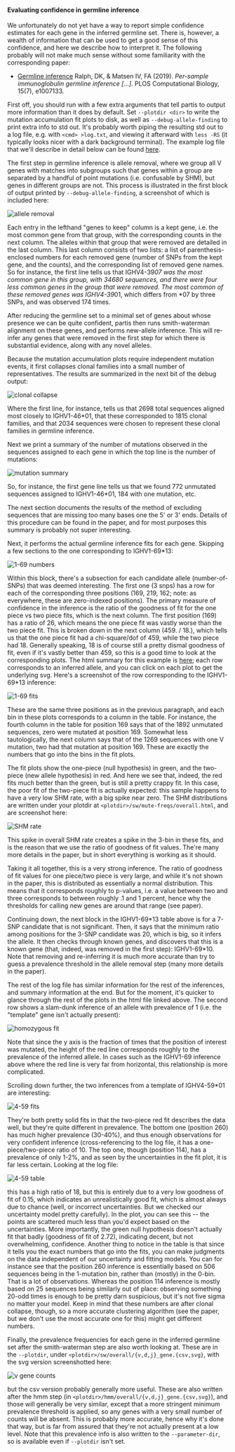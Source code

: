 #### Evaluating confidence in germline inference

We unfortunately do not yet have a way to report simple confidence estimates for each gene in the inferred germline set.
There is, however, a wealth of information that can be used to get a good sense of this confidence, and here we describe how to interpret it.
The following probably will not make much sense without some familiarity with the corresponding paper:

  * [Germline inference](https://doi.org/10.1371/journal.pcbi.1007133) Ralph, DK, & Matsen IV, FA (2019). _Per-sample immunoglobulin germline inference \[...\]._ PLOS Computational Biology, 15(7), e1007133.

First off, you should run with a few extra arguments that tell partis to output more information than it does by default.
Set `--plotdir <dir>` to write the mutation accumulation fit plots to disk, as well as `--debug-allele-finding` to print extra info to std out.
It's probably worth piping the resulting std out to a log file, e.g. with `<cmd> >log.txt`, and viewing it afterward with `less -RS` (it typically looks nicer with a dark background terminal).
The example log file that we'll describe in detail below can be found [here](images/example-log.txt).

The first step in germline inference is allele removal, where we group all V genes with matches into subgroups such that genes within a group are separated by a handful of point mutations (i.e. confusable by SHM), but genes in different groups are not.
This process is illustrated in the first block of output printed by `--debug-allele-finding`, a screenshot of which is included here:

![allele removal](images/allele-removal.png)

Each entry in the lefthand "genes to keep" column is a kept gene, i.e. the most common gene from that group, with the corresponding counts in the next column.
The alleles within that group that were removed are detailed in the last column.
This last column consists of two lists: a list of parenthesis-enclosed numbers for each removed gene (number of SNPs from the kept gene, and the counts), and the corresponding list of removed gene names.
So for instance, the first line tells us that IGHV4-39*07 was the most common gene in this group, with 34680 sequences, and there were four less common genes in the group that were removed.
The most common of these removed genes was IGHV4-39*01, which differs from *07 by three SNPs, and was observed 174 times.

After reducing the germline set to a minimal set of genes about whose presence we can be quite confident, partis then runs smith-waterman alignment on these genes, and performs new-allele inference.
This will re-infer any genes that were removed in the first step for which there is substantial evidence, along with any novel alleles.

Because the mutation accumulation plots require independent mutation events, it first collapses clonal families into a small number of representatives.
The results are summarized in the next bit of the debug output:

![clonal collapse](images/clonal-collapse.png)

Where the first line, for instance, tells us that 2698 total sequences aligned most closely to IGHV1-46*01, that these corresponded to 1815 clonal families, and that 2034 sequences were chosen to represent these clonal families in germline inference.

Next we print a summary of the number of mutations observed in the sequences assigned to each gene in which the top line is the number of mutations:

![mutation summary](images/mutation-summary.png)

So, for instance, the first gene line tells us that we found 772 unmutated sequences assigned to IGHV1-46*01, 184 with one mutation, etc.

The next section documents the results of the method of excluding sequences that are missing too many bases one the 5' or 3' ends.
Details of this procedure can be found in the paper, and for most purposes this summary is probably not super interesting.

Next, it performs the actual germline inference fits for each gene.
Skipping a few sections to the one corresponding to IGHV1-69*13:

![1-69 numbers](images/1-69-numbers.png)

Within this block, there's a subsection for each candidate allele (number-of-SNPs) that was deemed interesting.
The first one (3 snps) has a row for each of the corresponding three positions (169, 219, 162; note: as everywhere, these are zero-indexed positions).
The primary measure of confidence in the inference is the ratio of the goodness of fit for the one piece vs two piece fits, which is the next column.
The first position (169) has a ratio of 26, which means the one piece fit was vastly worse than the two piece fit.
This is broken down in the next column (459. / 18.), which tells us that the one piece fit had a chi-square/dof of 459, while the two piece had 18.
Generally speaking, 18 is of course still a pretty dismal goodness of fit, even if it's vastly better than 459, so this is a good time to look at the corresponding plots.
The html summary for this example is [here](http://psathyrella.github.io/partis/example-plots/germline-inference/try-0.html); each row corresponds to an inferred allele, and you can click on each plot to get the underlying svg.
Here's a screenshot of the row corresponding to the IGHV1-69*13 inference:

![1-69 fits](images/1-69-fits.png)

These are the same three positions as in the previous paragraph, and each bin in these plots corresponds to a column in the table.
For instance, the fourth column in the table for position 169 says that of the 1892 unmutated sequences, zero were mutated at position 169.
Somewhat less tautologically, the next column says that of the 1269 sequences with one V mutation, two had that mutation at position 169.
These are exactly the numbers that go into the bins in the fit plots.

The fit plots show the one-piece (null hypothesis) in green, and the two-piece (new allele hypothesis) in red.
And here we see that, indeed, the red fits much better than the green, but is still a pretty crappy fit.
In this case, the poor fit of the two-piece fit is actually expected: this sample happens to have a very low SHM rate, with a big spike near zero.
The SHM distributions are written under your plotdir at `<plotdir>/sw/mute-freqs/overall.html`, and are screenshot here:

![SHM rate](images/shm-rate.png)

This spike in overall SHM rate creates a spike in the 3-bin in these fits, and is the reason that we use the ratio of goodness of fit values.
The're many more details in the paper, but in short everything is working as it should.

Taking it all together, this is a very strong inference.
The ratio of goodness of fit values for one piece/two piece is very large, and while it's not shown in the paper, this is distributed as essentially a normal distribution.
This means that it corresponds roughly to p-values, i.e. a value between two and three corresponds to between roughly .1 and 1 percent, hence why the thresholds for calling new genes are around that range (see paper).

Continuing down, the next block in the IGHV1-69\*13 table above is for a 7-SNP candidate that is not significant.
Then, it says that the minimum ratio among positions for the 3-SNP candidate was 20, which is big, so it infers the allele.
It then checks through known genes, and discovers that this is a known gene (that, indeed, was removed in the first step): IGHV1-69\*10.
Note that removing and re-inferring it is much more accurate than try to guess a prevalence threshold in the allele removal step (many more details in the paper).

The rest of the log file has similar information for the rest of the inferences, and summary information at the end.
But for the moment, it's quicker to glance through the rest of the plots in the html file linked above.
The second row shows a slam-dunk inference of an allele with prevalence of 1 (i.e. the "template" gene isn't actually present):

![homozygous fit](images/homozygous-fit.png)

Note that since the y axis is the fraction of times that the position of interest was mutated, the height of the red line corresponds roughly to the prevalence of the inferred allele.
In cases such as the IGHV1-69 inference above where the red line is very far from horizontal, this relationship is more complicated.

Scrolling down further, the two inferences from a template of IGHV4-59*01 are interesting:

![4-59 fits](images/4-59-fits.png)

They're both pretty solid fits in that the two-piece red fit describes the data well, but they're quite different in prevalence.
The bottom one (position 260) has much higher prevalence (30-40%), and thus enough observations for very confident inference (cross-referencing to the log file, it has a one-piece/two-piece ratio of 10.
The top one, though (position 114), has a prevalence of only 1-2%, and as seen by the uncertainties in the fit plot, it is far less certain.
Looking at the log file:

![4-59 table](images/4-59-table.png)

this has a high ratio of 18, but this is entirely due to a very low goodness of fit of 0.15, which indicates an unrealistically good fit, which is almost always due to chance (well, or incorrect uncertainties. But we checked our uncertainty model pretty carefully).
In the plot, you can see this -- the points are scattered much less than you'd expect based on the uncertainties.
More importantly, the green null hypothesis doesn't actually fit that badly (goodness of fit of 2.72), indicating decent, but not overwhelming, confidence.
Another thing to notice in the table is that since it tells you the exact numbers that go into the fits, you can make judgments on the data independent of our uncertainty and fitting models.
You can for instance see that the position 260 inference is essentially based on 506 sequences being in the 1-mutation bin, rather than (mostly) in the 0-bin.
That is a lot of observations.
Whereas the position 114 inference is mostly based on 25 sequences being similarly out of place: observing something 20-odd times is enough to be pretty darn suspicious, but it's not five sigma no matter your model.
Keep in mind that these numbers are after clonal collapse, though, so a more accurate clustering algorithm (see the paper, but we don't use the most accurate one for this) might get different numbers.

Finally, the prevalence frequencies for each gene in the inferred germline set after the smith-waterman step are also worth looking at.
These are in the `--plotdir`, under `<plotdir>/sw/overall/{v,d,j}_gene.{csv,svg}`, with the svg version screenshotted here:

![v gene counts](images/v-gene-counts.png)

but the csv version probably generally more useful.
These are also written after the hmm step (in `<plotdir>/hmm/overall/{v,d,j}_gene.{csv,svg}`), and those will generally be very similar, except that a more stringent minimum prevalence threshold is applied, so any genes with a very small number of counts will be absent.
This is probably more accurate, hence why it's done that way, but is far from assured that they're not actually present at a low level.
Note that this prevalence info is also written to the `--parameter-dir`, so is available even if `--plotdir` isn't set.
